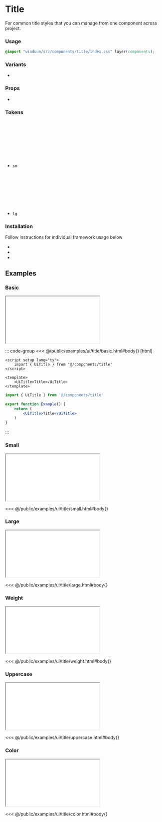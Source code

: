 # Title
For common title styles that you can manage from one component across project.

<ViewSourceGh href="https://github.com/winduum/winduum/blob/main/src/components/title" />

### Usage

```css
@import "winduum/src/components/title/index.css" layer(components);
```

### Variants
* <LinkGh name="default" path="components/title" />

### Props
* <LinkGh name="default-props" path="components/title" />

### Tokens
* `sm` <a href="https://github.com/winduum/winduum/blob/main/src/components/title/sm.css" target="_blank" rel="noreferrer" class="winduum-gh-link"><svg><use href="#icon-gh" /></svg></a>
* `lg` <a href="https://github.com/winduum/winduum/blob/main/src/components/title/lg.css" target="_blank" rel="noreferrer" class="winduum-gh-link"><svg><use href="#icon-gh" /></svg></a>

### Installation
Follow instructions for individual framework usage below

* <LinkGh name="winduum" url="https://github.com/winduum/winduum/blob/main/src/components/title" />
* <LinkGh name="winduum-vue" url="https://github.com/winduum/winduum-vue/blob/main/src/components/title" />
* <LinkGh name="winduum-react" url="https://github.com/winduum/winduum-react/blob/main/src/components/title" />

## Examples

### Basic

<iframe onload="this.style.visibility = 'visible';" src="/examples/ui/title/basic.html"></iframe>

::: code-group
<<< @/public/examples/ui/title/basic.html#body{} [html]
```vue
<script setup lang="ts">
    import { UiTitle } from '@/components/title'
</script>

<template>
    <UiTitle>Title</UiTitle>
</template>
```
```jsx
import { UiTitle } from '@/components/title'

export function Example() {
    return (
        <UiTitle>Title</UiTitle>
    )
}
```
:::

### Small

<iframe onload="this.style.visibility = 'visible';" src="/examples/ui/title/small.html"></iframe>

<<< @/public/examples/ui/title/small.html#body{}

### Large

<iframe onload="this.style.visibility = 'visible';" src="/examples/ui/title/large.html"></iframe>

<<< @/public/examples/ui/title/large.html#body{}

### Weight

<iframe onload="this.style.visibility = 'visible';" src="/examples/ui/title/weight.html"></iframe>

<<< @/public/examples/ui/title/weight.html#body{}

### Uppercase

<iframe onload="this.style.visibility = 'visible';" src="/examples/ui/title/uppercase.html"></iframe>

<<< @/public/examples/ui/title/uppercase.html#body{}

### Color

<iframe onload="this.style.visibility = 'visible';" src="/examples/ui/title/color.html"></iframe>

<<< @/public/examples/ui/title/color.html#body{}
